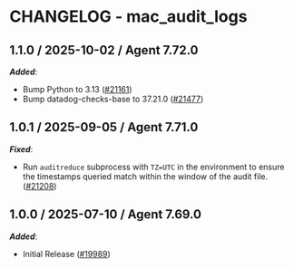 # CHANGELOG - mac_audit_logs

<!-- towncrier release notes start -->

## 1.1.0 / 2025-10-02 / Agent 7.72.0

***Added***:

* Bump Python to 3.13 ([#21161](https://github.com/DataDog/integrations-core/pull/21161))
* Bump datadog-checks-base to 37.21.0 ([#21477](https://github.com/DataDog/integrations-core/pull/21477))

## 1.0.1 / 2025-09-05 / Agent 7.71.0

***Fixed***:

* Run `auditreduce` subprocess with `TZ=UTC` in the environment to ensure the timestamps queried match within the window of the audit file. ([#21208](https://github.com/DataDog/integrations-core/pull/21208))

## 1.0.0 / 2025-07-10 / Agent 7.69.0

***Added***:

* Initial Release ([#19989](https://github.com/DataDog/integrations-core/pull/19989))
